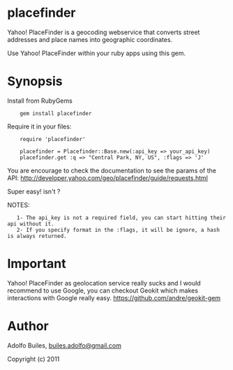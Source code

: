 placefinder
===========
Yahoo! PlaceFinder is a geocoding webservice that converts street addresses and place names into geographic coordinates.


Use Yahoo! PlaceFinder within your ruby apps using this gem.

Synopsis
========

Install from RubyGems

        gem install placefinder

Require it in your files:

        require 'placefinder'

        placefinder = Placefinder::Base.new(:api_key => your_api_key)
        placefinder.get :q => "Central Park, NY, US", :flags => 'J'

You are encourage to check the documentation to see the params of the API:
    http://developer.yahoo.com/geo/placefinder/guide/requests.html

Super easy! isn't ?

NOTES:

       1- The api_key is not a required field, you can start hitting their api without it.
       2- If you specify format in the :flags, it will be ignore, a hash is always returned.

Important
=========
Yahoo! PlaceFinder as geolocation service really sucks and I would recommend to use Google, you can checkout Geokit which makes interactions with Google really easy.
       https://github.com/andre/geokit-gem

Author
======

Adolfo Builes, builes.adolfo@gmail.com

Copyright (c) 2011

